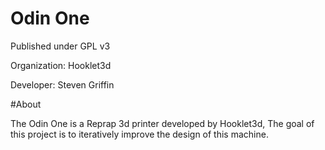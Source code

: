 # Odin One

Published under GPL v3

Organization: Hooklet3d

Developer: Steven Griffin


#About

The Odin One is a Reprap 3d printer developed by Hooklet3d, The goal of this project is to iteratively 
improve the design of this machine. 
